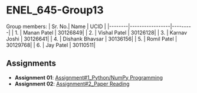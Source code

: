 # ENEL_645-Group13

Group members:
| Sr. No.| Name            | UCID    | 
|--------|-----------------|---------|
| 1.     | Manan Patel     | 30126849|
| 2.     | Vishal Patel    | 30126128|
| 3.     | Karnav Joshi    | 30126641|
| 4.     | Dishank Bhavsar | 30136156|
| 5.     | Romil Patel     | 30129768|
| 6.     | Jay Patel       | 30110511|

## Assignments
- **Assignment 01**: [Assignment#1_Python/NumPy Programming](Assignment/Assignment_1/Assignment_1.ipynb)
- **Assignment 02**: [Assignment#2_Paper Reading](https://github.com/mananpatel126/ENEL-645-Group-13/tree/main/Assignment/Assignment_2)
